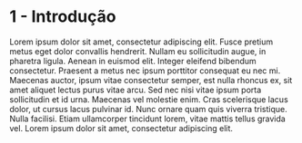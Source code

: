 # 1 - Introdução
Lorem ipsum dolor sit amet, consectetur adipiscing elit. Fusce pretium metus eget dolor convallis hendrerit. Nullam eu sollicitudin augue, in pharetra ligula. Aenean in euismod elit. Integer eleifend bibendum consectetur. Praesent a metus nec ipsum porttitor consequat eu nec mi. Maecenas auctor, ipsum vitae consectetur semper, est nulla rhoncus ex, sit amet aliquet lectus purus vitae arcu. Sed nec nisi vitae ipsum porta sollicitudin et id urna. Maecenas vel molestie enim. Cras scelerisque lacus dolor, ut cursus lacus pulvinar id. Nunc ornare quam quis viverra tristique. Nulla facilisi. Etiam ullamcorper tincidunt lorem, vitae mattis tellus gravida vel. Lorem ipsum dolor sit amet, consectetur adipiscing elit.
